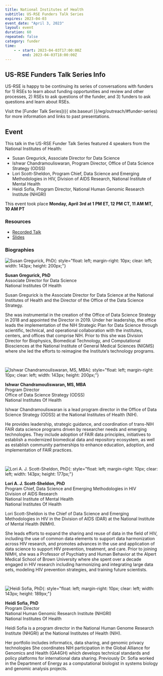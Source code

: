 ```yaml
---
title: National Institutes of Health
subtitle: US-RSE Funders Talk Series
expires: 2023-04-03
event_date: "April 3, 2023"
layout: event
duration: 60
repeated: false
category: funder
time:
    - - start: 2023-04-03T17:00:00Z
        end: 2023-04-03T18:00:00Z
---
```


## US-RSE Funders Talk Series Info

US-RSE is happy to be continuing its series of conversations with funders for 1) RSEs to learn about funding opportunities and review and other processes, 2) RSEs to ask questions of the funder, and 3) funders to ask questions and learn about RSEs.  

Visit the [Funder Talk Series]({{ site.baseurl }}/wg/outreach/#funder-series) for more information and links to past presentations.

## Event

This talk in the US-RSE Funder Talk Series featured 4 speakers from the National Institutes of Health:

* Susan Gregurick, Associate Director for Data Science
* Ishwar Chandramouliswaran, Program Director, Office of Data Science Strategy (ODSS)
* Lori Scott-Sheldon, Program Chief, Data Science and Emerging Methodologies in HIV, Division of AIDS Research, National Institute of Mental Health
* Heidi Sofia, Program Director, National Human Genomic Research Institute (NHGRI)

This event took place **Monday, April 3rd at 1 PM ET, 12 PM CT, 11 AM MT, 10 AM PT**

### Resources

- [Recorded Talk](https://youtu.be/0Tk7aUSOk-4)
- [Slides](https://drive.google.com/file/d/1a-B5Hr-GAHfYFhDVZEz6sfCmMEuAoaNo/view?usp=sharing)

### Biographies

![Susan Gregurick, PhD](https://datascience.nih.gov/sites/default/files/Gregurick_286x400.png){: style="float: left; margin-right: 10px; clear: left; width: 143px; height: 200px;"}

**Susan Gregurick, PhD**<br>
Associate Director for Data Science<br>
National Institutes Of Health

Susan Gregurick is the Associate Director for Data Science at the National Institutes of Health and the Director of the Office of the Data Science Strategy.

She was instrumental in the creation of the Office of Data Science Strategy in 2018 and appointed the Director in 2019. Under her leadership, the office leads the implementation of the NIH Strategic Plan for Data Science through scientific, technical, and operational collaboration with the institutes, centers, and offices that comprise NIH. Prior to this she was Division Director for Biophysics, Biomedical Technology, and Computational Biosciences at the National Institute of General Medical Sciences (NIGMS) where she led the efforts to reimagine the Institute’s technology programs.

<br>

![Ishwar Chandramouliswaran, MS, MBA](https://datascience.nih.gov/sites/default/files/ishwar-240x312.png){: style="float: left; margin-right: 10px; clear: left; width: 143px; height: 200px;"}

**Ishwar Chandramouliswaran, MS, MBA**<br>
Program Director<br>
Office of Data Science Strategy (ODSS)<br>
National Institutes Of Health

Ishwar Chandramouliswaran is a lead program director in the Office of Data Science Strategy (ODSS) at the National Institutes of Health (NIH).  

He provides leadership, strategic guidance, and coordination of trans-NIH FAIR data science programs driven by researcher needs and emerging technologies. They include adoption of FAIR data principles, initiatives to establish a modernized biomedical data and repository ecosystem, as well as establish community partnerships to enhance education, adoption, and implementation of FAIR practices. 

<br>

![Lori A. J. Scott-Sheldon, PhD](https://www.brownhealth.org/sites/default/files/styles/provider_headshot/public/2020-10/scott-sheldon-lori-phd-2013-web.jpg){: style="float: left; margin-right: 10px; clear: left; width: 143px; height: 177px;"}

**Lori A. J. Scott-Sheldon, PhD**<br>
Program Chief, Data Science and Emerging Methodologies in HIV<br>
Division of AIDS Research<br>
National Institute of Mental Health<br>
National Institutes Of Health 

Lori Scott-Sheldon is the Chief of Data Science and Emerging Methodologies in HIV in the Division of AIDS (DAR) at the National Institute of Mental Health (NIMH).

She leads efforts to expand the sharing and reuse of data in the field of HIV, including the use of common data elements to support data harmonization across HIV research, and promotes advances in the use and application of data science to support HIV prevention, treatment, and care. Prior to joining NIMH, she was a Professor of Psychiatry and Human Behavior at the Alpert Medical School of Brown University where she spent over a decade engaged in HIV research including harmonizing and integrating large data sets, modeling HIV prevention strategies, and training future scientists.

<br>

![Heidi Sofia, PhD](https://datascience.nih.gov/sites/default/files/HeidiSofia.png){: style="float: left; margin-right: 10px; clear: left; width: 143px; height: 189px;"}

**Heidi Sofia, PhD**<br>
Program Director<br>
National Human Genomic Research Institute (NHGRI)<br>
National Institutes Of Health

Heidi Sofia is a program director in the National Human Genome Research Institute (NHGRI) at the National Institutes of Health (NIH). 

Her portfolio includes informatics, data sharing, and genomic privacy technologies She coordinates NIH participation in the Global Alliance for Genomics and Health (GA4GH) which develops technical standards and policy platforms for international data sharing. Previously Dr. Sofia worked in the Department of Energy as a computational biologist in systems biology and genomic analysis projects.

